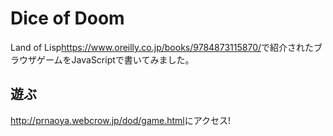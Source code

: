 # Dice of Doom
Land of Lisp<https://www.oreilly.co.jp/books/9784873115870/>で紹介されたブラウザゲームをJavaScriptで書いてみました。

## 遊ぶ
<http://prnaoya.webcrow.jp/dod/game.html>にアクセス!


